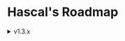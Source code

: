 # Hascal's Roadmap 

<details>
<summary>v1.3.x</summary>

### Base
- signals
- null safety
- use `std::array` for fixed sized array instead of `std::vector`
- redesign logo
- js backend(`hascal2js`)
- static variables

### Language
- multi library import :
```
use http, random
```

- lambdas :
```
var mythread = thread(@(1000,true){
    print("hi")
})
```

- function decorators :
```
@static
function add(a:int,b:int) : int {
    return a + b
}
```

- `@extern_c` decorator defines a function or variable in an `extern "C"` block 

- dictionaries :
```
var names_age = dict(string,int,{
   "john" : 25,
   "nickolas" : 38
})

# or :
var foo = {
   "X" : 1,
   "Y" : 2
}
```

### Standard Library
- `json`, `sqlite`, `thread` library
- `qt` wrapper

### Library Manager
- unistall library option

</details>

